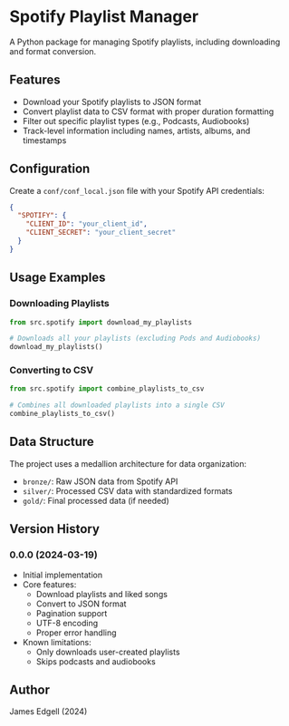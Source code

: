 # Spotify Playlist Manager

A Python package for managing Spotify playlists, including downloading and format conversion.


## Features

- Download your Spotify playlists to JSON format
- Convert playlist data to CSV format with proper duration formatting
- Filter out specific playlist types (e.g., Podcasts, Audiobooks)
- Track-level information including names, artists, albums, and timestamps


## Configuration

Create a `conf/conf_local.json` file with your Spotify API credentials:
```json
{
  "SPOTIFY": {
    "CLIENT_ID": "your_client_id",
    "CLIENT_SECRET": "your_client_secret"
  }
}
```

## Usage Examples

### Downloading Playlists

```python
from src.spotify import download_my_playlists

# Downloads all your playlists (excluding Pods and Audiobooks)
download_my_playlists()
```

### Converting to CSV

```python
from src.spotify import combine_playlists_to_csv

# Combines all downloaded playlists into a single CSV
combine_playlists_to_csv()
```

## Data Structure

The project uses a medallion architecture for data organization:
- `bronze/`: Raw JSON data from Spotify API
- `silver/`: Processed CSV data with standardized formats
- `gold/`: Final processed data (if needed)


## Version History

### 0.0.0 (2024-03-19)
- Initial implementation
- Core features:
  - Download playlists and liked songs
  - Convert to JSON format
  - Pagination support
  - UTF-8 encoding
  - Proper error handling
- Known limitations:
  - Only downloads user-created playlists
  - Skips podcasts and audiobooks


## Author

James Edgell (2024) 